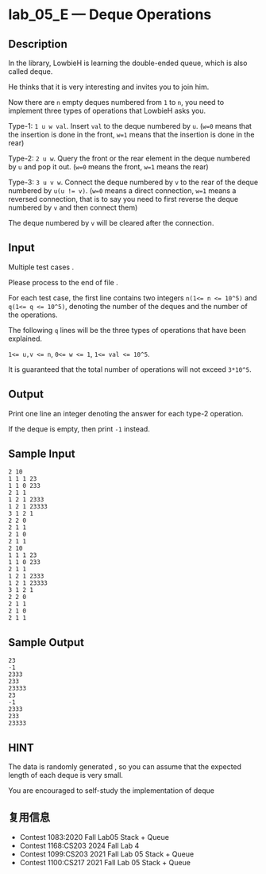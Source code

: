 # lab_05_E — Deque Operations

## Description

In the library, LowbieH is learning the double-ended queue, which is also called deque.

He thinks that it is very interesting and invites you to join him.

Now there are `n` empty deques numbered from `1` to `n`, you need to implement three types of operations that LowbieH asks you.

Type-1: `1 u w val`. Insert `val` to the deque numbered by `u`. (`w=0` means that the insertion is done in the front, `w=1` means that the insertion is done in the rear)

Type-2: `2 u w`. Query the front or the rear element in the deque numbered by `u` and pop it out. (`w=0` means the front, `w=1` means the rear)

Type-3: `3 u v w`. Connect the deque numbered by `v` to the rear of the deque numbered by `u(u != v)`. (`w=0` means a direct connection, `w=1` means a reversed connection, that is to say you need to first reverse the deque numbered by `v` and then connect them)

The deque numbered by `v` will be cleared after the connection.

## Input

Multiple test cases .

Please process to the end of file .

For each test case, the first line contains two integers `n(1<= n <= 10^5)` and `q(1<= q <= 10^5)`, denoting the number of the deques and the number of the operations.

The following `q` lines will be the three types of operations that have been explained.

`1<= u,v <= n`, `0<= w <= 1`, `1<= val <= 10^5`.

It is guaranteed that the total number of operations will not exceed `3*10^5`.

## Output

Print one line an integer denoting the answer for each type-2 operation.

If the deque is empty, then print `-1` instead.

## Sample Input

```log
2 10
1 1 1 23
1 1 0 233
2 1 1
1 2 1 2333
1 2 1 23333
3 1 2 1
2 2 0
2 1 1
2 1 0
2 1 1
2 10
1 1 1 23
1 1 0 233
2 1 1
1 2 1 2333
1 2 1 23333
3 1 2 1
2 2 0
2 1 1
2 1 0
2 1 1
```

## Sample Output

```log
23
-1
2333
233
23333
23
-1
2333
233
23333
```

## HINT

The data is randomly generated , so you can assume that the expected length of each deque is very small.

You are encouraged to self-study the implementation of deque

## 复用信息

+ Contest 1083:2020 Fall Lab05 Stack + Queue
+ Contest 1168:CS203 2024 Fall Lab 4
+ Contest 1099:CS203 2021 Fall Lab 05 Stack + Queue
+ Contest 1100:CS217 2021 Fall Lab 05 Stack + Queue
